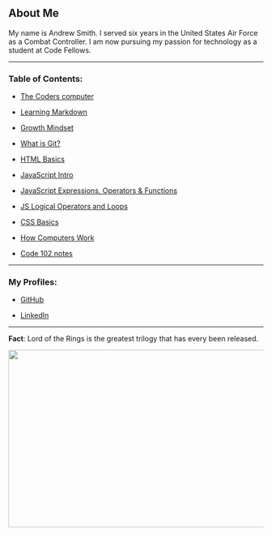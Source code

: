 ## About Me

My name is Andrew Smith. I served six years in the United States Air Force as a Combat Controller. I am now pursuing my passion for technology as a student at Code Fellows.

---

### Table of Contents:

- [The Coders computer](content/theCodersComputer.md)

- [Learning Markdown](content/learningMarkdown.md)

- [Growth Mindset](content/growthMindset.md)

- [What is Git?](content/git.md)

- [HTML Basics](content/htmlBasics.md)

- [JavaScript Intro](content/jsIntro.md)

- [JavaScript Expressions, Operators & Functions](content/jsIntro2.md)

- [JS Logical Operators and Loops](content/operatorsLoops.md)

- [CSS Basics](content/cssBasics.md)

- [How Computers Work](content/howCompsWork.md)

- [Code 102 notes](notes/code102.md)

---

### My Profiles:

- [GitHub](https://github.com/AndrewCS149)

- [LinkedIn](https://www.linkedin.com/in/andrew149/)

---

**Fact**: Lord of the Rings is the greatest trilogy that has every been released.

<img src="https://cdn1.thr.com/sites/default/files/imagecache/landscape_928x523/2012/09/Gandalf_a_l.jpg#gandalf" width="550" height="350">
